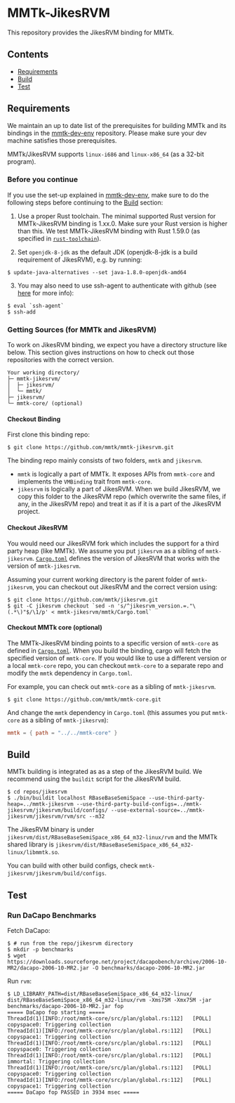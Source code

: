 # MMTk-JikesRVM  
  
This repository provides the JikesRVM binding for MMTk.
  
## Contents

* [Requirements](#requirements)
* [Build](#build)
* [Test](#test)
  
## Requirements
  
We maintain an up to date list of the prerequisites for building MMTk and its bindings in the [mmtk-dev-env](https://github.com/mmtk/mmtk-dev-env) repository.
Please make sure your dev machine satisfies those prerequisites.

MMTk/JikesRVM supports `linux-i686` and `linux-x86_64` (as a 32-bit program).
  
### Before you continue

If you use the set-up explained in [mmtk-dev-env](https://github.com/mmtk/mmtk-dev-env), make sure to do the following steps before continuing to the [Build](#build) section:

1. Use a proper Rust toolchain. The minimal supported Rust version for MMTk-JikesRVM binding is 1.xx.0. Make sure your Rust version is higher than this. We test MMTk-JikesRVM
binding with Rust 1.59.0 (as specified in [`rust-toolchain`](mmtk/rust-toolchain)).

2. Set `openjdk-8-jdk` as the default JDK (openjdk-8-jdk is a build requirement of JikesRVM), e.g. by running:

```console
$ update-java-alternatives --set java-1.8.0-openjdk-amd64
```

3. You may also need to use ssh-agent to authenticate with github (see [here](https://github.com/rust-lang/cargo/issues/3487) for more info):

```console
$ eval `ssh-agent`
$ ssh-add
```

### Getting Sources (for MMTk and JikesRVM)

To work on JikesRVM binding, we expect you have a directory structure like below. This section gives instructions on how to check out
those repositories with the correct version.

```
Your working directory/
├─ mmtk-jikesrvm/
│  ├─ jikesrvm/
│  └─ mmtk/
├─ jikesrvm/
└─ mmtk-core/ (optional)
```

#### Checkout Binding

First clone this binding repo:

```console
$ git clone https://github.com/mmtk/mmtk-jikesrvm.git
```

The binding repo mainly consists of two folders, `mmtk` and `jikesrvm`.
* `mmtk` is logically a part of MMTk. It exposes APIs from `mmtk-core` and implements the `VMBinding` trait from `mmtk-core`.
* `jikesrvm` is logically a part of JikesRVM. When we build JikesRVM, we copy this folder to the JikesRVM repo (which overwrite the same files,
  if any, in the JikesRVM repo) and treat it as if it is a part of the JikesRVM project.

#### Checkout JikesRVM

You would need our JikesRVM fork which includes the support for a third party heap (like MMTk). We assume you put `jikesrvm` as a sibling of `mmtk-jikesrvm`.
[`Cargo.toml`](mmtk/Cargo.toml) defines the version of JikesRVM that works with the version of `mmtk-jikesrvm`.

Assuming your current working directory is the parent folder of `mmtk-jikesrvm`, you can checkout out JikesRVM and the correct version using:
```console
$ git clone https://github.com/mmtk/jikesrvm.git
$ git -C jikesrvm checkout `sed -n 's/^jikesrvm_version.=."\(.*\)"$/\1/p' < mmtk-jikesrvm/mmtk/Cargo.toml`
```

#### Checkout MMTk core (optional)

The MMTk-JikesRVM binding points to a specific version of `mmtk-core` as defined in [`Cargo.toml`](mmtk/Cargo.toml). When you build the binding,
cargo will fetch the specified version of `mmtk-core`. If you would like to use
a different version or a local `mmtk-core` repo, you can checkout `mmtk-core` to a separate repo and modify the `mmtk` dependency in `Cargo.toml`.

For example, you can check out `mmtk-core` as a sibling of `mmtk-jikesrvm`.

```console
$ git clone https://github.com/mmtk/mmtk-core.git
```

And change the `mmtk` dependency in `Cargo.toml` (this assumes you put `mmtk-core` as a sibling of `mmtk-jikesrvm`):

```toml
mmtk = { path = "../../mmtk-core" }
```

## Build

MMTk building is integrated as as a step of the JikesRVM build.
We recommend using the `buildit` script for the JikesRVM build.

```console
$ cd repos/jikesrvm
$ ./bin/buildit localhost RBaseBaseSemiSpace --use-third-party-heap=../mmtk-jikesrvm --use-third-party-build-configs=../mmtk-jikesrvm/jikesrvm/build/configs/ --use-external-source=../mmtk-jikesrvm/jikesrvm/rvm/src --m32
```

The JikesRVM binary is under `jikesrvm/dist/RBaseBaseSemiSpace_x86_64_m32-linux/rvm` and the MMTk shared library is `jikesrvm/dist/RBaseBaseSemiSpace_x86_64_m32-linux/libmmtk.so`.

You can build with other build configs, check `mmtk-jikesrvm/jikesrvm/build/configs`.

## Test

### Run DaCapo Benchmarks

Fetch DaCapo:

```console
$ # run from the repo/jikesrvm directory
$ mkdir -p benchmarks
$ wget https://downloads.sourceforge.net/project/dacapobench/archive/2006-10-MR2/dacapo-2006-10-MR2.jar -O benchmarks/dacapo-2006-10-MR2.jar
```

Run `rvm`:

```console
$ LD_LIBRARY_PATH=dist/RBaseBaseSemiSpace_x86_64_m32-linux/ dist/RBaseBaseSemiSpace_x86_64_m32-linux/rvm -Xms75M -Xmx75M -jar benchmarks/dacapo-2006-10-MR2.jar fop
===== DaCapo fop starting =====
ThreadId(1)[INFO:/root/mmtk-core/src/plan/global.rs:112]   [POLL] copyspace0: Triggering collection
ThreadId(1)[INFO:/root/mmtk-core/src/plan/global.rs:112]   [POLL] copyspace1: Triggering collection
ThreadId(1)[INFO:/root/mmtk-core/src/plan/global.rs:112]   [POLL] copyspace0: Triggering collection
ThreadId(1)[INFO:/root/mmtk-core/src/plan/global.rs:112]   [POLL] immortal: Triggering collection
ThreadId(1)[INFO:/root/mmtk-core/src/plan/global.rs:112]   [POLL] copyspace0: Triggering collection
ThreadId(1)[INFO:/root/mmtk-core/src/plan/global.rs:112]   [POLL] copyspace1: Triggering collection
===== DaCapo fop PASSED in 3934 msec =====
```
